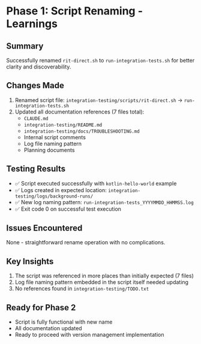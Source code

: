 # Phase 1: Script Renaming - Learnings

## Summary
Successfully renamed `rit-direct.sh` to `run-integration-tests.sh` for better clarity and discoverability.

## Changes Made
1. Renamed script file: `integration-testing/scripts/rit-direct.sh` → `run-integration-tests.sh`
2. Updated all documentation references (7 files total):
   - `CLAUDE.md`
   - `integration-testing/README.md`
   - `integration-testing/docs/TROUBLESHOOTING.md`
   - Internal script comments
   - Log file naming pattern
   - Planning documents

## Testing Results
- ✅ Script executed successfully with `kotlin-hello-world` example
- ✅ Logs created in expected location: `integration-testing/logs/background-runs/`
- ✅ New log naming pattern: `run-integration-tests_YYYYMMDD_HHMMSS.log`
- ✅ Exit code 0 on successful test execution

## Issues Encountered
None - straightforward rename operation with no complications.

## Key Insights
1. The script was referenced in more places than initially expected (7 files)
2. Log file naming pattern embedded in the script itself needed updating
3. No references found in `integration-testing/TODO.txt`

## Ready for Phase 2
- Script is fully functional with new name
- All documentation updated
- Ready to proceed with version management implementation